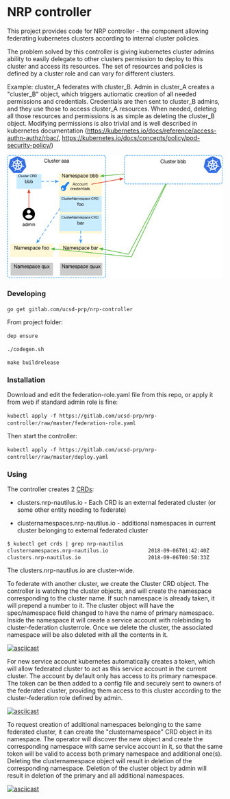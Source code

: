 # NRP controller

This project provides code for NRP controller - the component allowing federating kubernetes clusters according to internal cluster policies.

The problem solved by this controller is giving kubernetes cluster admins ability to easily delegate to other clusters permission to deploy to this cluster and access its resources. The set of resources and policies is defined by a cluster role and can vary for different clusters.

Example: cluster_A federates with cluster_B. Admin in cluster_A creates a "cluster_B" object, which triggers autiomatic creation of all needed permissions and credentials. Credentials are then sent to cluster_B admins, and they use those to access cluster_A resources. When needed, deleting all those resources and permissions is as simple as deleting the cluster_B object. Modifying permissions is also trivial and is well described in kubernetes documentation (https://kubernetes.io/docs/reference/access-authn-authz/rbac/, https://kubernetes.io/docs/concepts/policy/pod-security-policy/)

![diagram](Federation.png)

### Developing

`go get gitlab.com/ucsd-prp/nrp-controller`

From project folder:

`dep ensure`

`./codegen.sh`

`make buildrelease`

### Installation

Download and edit the federation-role.yaml file from this repo, or apply it from web if standard admin role is fine:

`kubectl apply -f https://gitlab.com/ucsd-prp/nrp-controller/raw/master/federation-role.yaml`

Then start the controller:

`kubectl apply -f https://gitlab.com/ucsd-prp/nrp-controller/raw/master/deploy.yaml`

### Using

The controller creates 2 [CRDs](https://kubernetes.io/docs/concepts/extend-kubernetes/api-extension/custom-resources/): 

* clusters.nrp-nautilus.io - Each CRD is an external federated cluster (or some other entity needing to federate)

* clusternamespaces.nrp-nautilus.io - additional namespaces in current cluster belonging to external federated cluster

```
$ kubectl get crds | grep nrp-nautilus
clusternamespaces.nrp-nautilus.io             2018-09-06T01:42:40Z
clusters.nrp-nautilus.io                      2018-09-06T00:50:33Z
```

The clusters.nrp-nautilus.io are cluster-wide.

To federate with another cluster, we create the Cluster CRD object. The controller is watching the cluster objects, and will create the namespace corresponding to the cluster name. If such namespace is already taken, it will prepend a number to it. The cluster object will have the spec/namespace field changed to have the name of primary namespace. Inside the namespace it will create a service account with rolebinding to cluster-federation clusterrole. Once we delete the cluster, the associated namespace will be also deleted with all the contents in it.

[![asciicast](https://asciinema.org/a/BWXytQziditkuW0jAR4reGonx.png)](https://asciinema.org/a/BWXytQziditkuW0jAR4reGonx)

For new service account kubernetes automatically creates a token, which will allow federated cluster to act as this service account in the current cluster. The account by default only has access to its primary namespace. The token can be then added to a config file and securely sent to owners of the federated cluster, providing them access to this cluster according to the cluster-federation role defined by admin.

[![asciicast](https://asciinema.org/a/ZYIPVyFwqC3SkhnNNMBUmJsdI.png)](https://asciinema.org/a/ZYIPVyFwqC3SkhnNNMBUmJsdI)

To request creation of additional namespaces belonging to the same federated cluster, it can create the "clusternamespace" CRD object in its namespace. The operator will discover the new object and create the corresponding namespace with same service account in it, so that the same token will be valid to access both primary namespace and additional one(s). Deleting the clusternamespace object will result in deletion of the corresponding namespace. Deletion of the cluster object by admin will result in deletion of the primary and all additional namespaces.

[![asciicast](https://asciinema.org/a/l7pwo4kXPV4XcWYoGfNlAUEat.png)](https://asciinema.org/a/l7pwo4kXPV4XcWYoGfNlAUEat)



